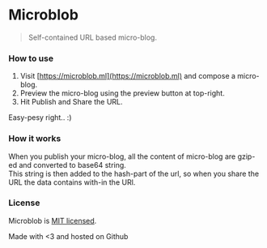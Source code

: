 # Microblob
> Self-contained URL based micro-blog.

### How to use
1. Visit [https://microblob.ml](https://microblob.ml) and compose a micro-blog.
2. Preview the micro-blog using the preview button at top-right.
3. Hit Publish and Share the URL.

Easy-pesy right.. :)

### How it works
When you publish your micro-blog, all the content of micro-blog are gzip-ed and converted to base64 string.<br>
This string is then added to the hash-part of the url, so when you share the URL the data contains with-in the URl.

### License
Microblob is [MIT licensed](./LICENSE).

Made with <3 and hosted on Github
